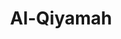 ---
title: "Al-Qiyamah"
arabic: "القيٰمة"
no: 75
arabic_no: ٧٥
ayah: 40
slug: al-qiyamah
prev: al-muddassir
next: al-insan
---